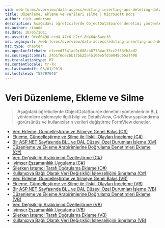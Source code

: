 ```yaml
---
uid: web-forms/overview/data-access/editing-inserting-and-deleting-data/index
title: Düzenleme, ekleme ve verileri silme | Microsoft Docs
author: rick-anderson
description: Aşağıdaki öğreticilerde ObjectDataSource denetimi yöntemlerinin BLL yöntemlere eşlemeyle ilgili bilgi ve GridView DetailsView ve FormView ortak yapılandırma gör...
ms.author: riande
ms.date: 10/05/2011
ms.assetid: 9fc60498-ced4-47c6-b2cf-8d464e6aeef8
msc.legacyurl: /web-forms/overview/data-access/editing-inserting-and-deleting-data
msc.type: chapter
ms.openlocfilehash: e1eeed7541ad9c088cb87784ac33cc2f53fb8ed2
ms.sourcegitcommit: 24b1f6decbb17bb22a45166e5fdb0845c65af498
ms.translationtype: MT
ms.contentlocale: tr-TR
ms.lasthandoff: 03/01/2019
ms.locfileid: "57797040"
---
```

<a name="editing-inserting-and-deleting-data"></a>Veri Düzenleme, Ekleme ve Silme
====================
> Aşağıdaki öğreticilerde ObjectDataSource denetimi yöntemlerinin BLL yöntemlere eşlemeyle ilgili bilgi ve DetailsView, GridView yapılandırma görürsünüz ve kullanıcıların verileri değiştirme FormView denetler.


- [Veri Ekleme, Güncelleştirme ve Silmeye Genel Bakış (C#)](an-overview-of-inserting-updating-and-deleting-data-cs.md)
- [Ekleme, Güncelleştirme ve Silme ile İlişkili Olayları İnceleme (C#)](examining-the-events-associated-with-inserting-updating-and-deleting-cs.md)
- [Bir ASP.NET Sayfasında BLL ve DAL Düzeyi Özel Durumları İşleme (C#)](handling-bll-and-dal-level-exceptions-in-an-asp-net-page-cs.md)
- [Düzenleme ve Ekleme Arabirimlerine Doğrulama Denetimleri Ekleme (C#)](adding-validation-controls-to-the-editing-and-inserting-interfaces-cs.md)
- [Veri Değişikliği Arabirimini Özelleştirme (C#)](customizing-the-data-modification-interface-cs.md)
- [İyimser Eşzamanlılık Uygulama (C#)](implementing-optimistic-concurrency-cs.md)
- [Silerken İstemci Tarafı Doğrulama Ekleme (C#)](adding-client-side-confirmation-when-deleting-cs.md)
- [Kullanıcıya Bağlı Olarak Veri Değişikliği İşlevselliğini Sınırlama (C#)](limiting-data-modification-functionality-based-on-the-user-cs.md)
- [Veri Ekleme, Güncelleştirme ve Silmeye Genel Bakış (VB)](an-overview-of-inserting-updating-and-deleting-data-vb.md)
- [Ekleme, Güncelleştirme ve Silme ile İlişkili Olayları İnceleme (VB)](examining-the-events-associated-with-inserting-updating-and-deleting-vb.md)
- [Bir ASP.NET Sayfasında BLL ve DAL Düzeyi Özel Durumları İşleme (VB)](handling-bll-and-dal-level-exceptions-in-an-asp-net-page-vb.md)
- [Düzenleme ve Ekleme Arabirimlerine Doğrulama Denetimleri Ekleme (VB)](adding-validation-controls-to-the-editing-and-inserting-interfaces-vb.md)
- [Veri Değişikliği Arabirimini Özelleştirme (VB)](customizing-the-data-modification-interface-vb.md)
- [İyimser Eşzamanlılık Uygulama (VB)](implementing-optimistic-concurrency-vb.md)
- [Silerken İstemci Tarafı Doğrulama Ekleme (VB)](adding-client-side-confirmation-when-deleting-vb.md)
- [Kullanıcıya Bağlı Olarak Veri Değişikliği İşlevselliğini Sınırlama (VB)](limiting-data-modification-functionality-based-on-the-user-vb.md)

